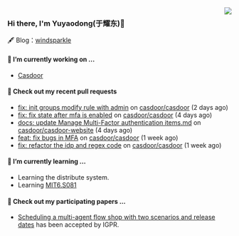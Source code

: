 <img align="right" src="https://github-readme-stats.vercel.app/api?username=leo220yuyaodog&show_icons=true&icon_color=805AD5&text_color=718096&bg_color=ffffff&hide_title=true" />

### Hi there, I'm Yuyaodong(于耀东)👋
🖋 Blog：[windsparkle](https://blog.windsparkle.top)
#### 🔭 I’m currently working on ...
- [Casdoor](https://github.com/casdoor)

#### 🔨 Check out my recent pull requests

- [fix: init groups modify rule with admin](https://github.com/casdoor/casdoor/pull/2054) on [casdoor/casdoor](https://github.com/casdoor/casdoor) (2 days ago)
- [fix: fix state after mfa is enabled](https://github.com/casdoor/casdoor/pull/2050) on [casdoor/casdoor](https://github.com/casdoor/casdoor) (4 days ago)
- [docs: update Manage Multi-Factor authentication items.md](https://github.com/casdoor/casdoor-website/pull/507) on [casdoor/casdoor-website](https://github.com/casdoor/casdoor-website) (4 days ago)
- [feat: fix bugs in MFA](https://github.com/casdoor/casdoor/pull/2033) on [casdoor/casdoor](https://github.com/casdoor/casdoor) (1 week ago)
- [fix: refactor the idp and regex code](https://github.com/casdoor/casdoor/pull/2030) on [casdoor/casdoor](https://github.com/casdoor/casdoor) (1 week ago)

#### 🌱 I’m currently learning ...
- Learning the distribute system.
- Learning [MIT6.S081](https://pdos.csail.mit.edu/6.828/2021/schedule.html)

#### 📜 Check out my participating papers ...
- [Scheduling a multi-agent flow shop with two scenarios and release dates](https://www.tandfonline.com/doi/full/10.1080/00207543.2023.2188646) has been accepted by IGPR.


